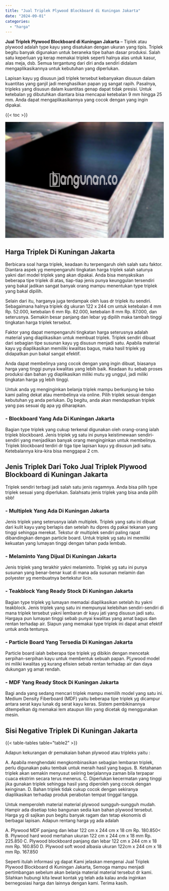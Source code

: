 ```yaml
---
title: "Jual Triplek Plywood Blockboard di Kuningan Jakarta"
date: "2024-09-01"
categories: 
  - "harga"
---
```


**Jual Triplek Plywood Blockboard di Kuningan Jakarta** – Tiplek atau plywood adalah type kayu yang disatukan dengan ukuran yang tipis. Triplek begitu banyak digunakan untuk beraneka tipe bahan dasar produksi. Salah satu keperluan yg kerap memakai triplek seperti halnya alas untuk kasur, alas meja, dsb. Semua tergantung dari diri anda sendiri didalam mengaplikasikannya untuk kebutuhan yang diperlukan.

Lapisan kayu yg disusun jadi triplek tersebut kebanyakan disusun dalam kuantitas yang ganjil jadi menghasilkan papan yg sangat rapih. Pasalnya, tripleks yang disusun dalam kuantitas genap dapat tidak presisi. Untuk ketebalan yg dibutuhkan diantara bisa mencapai ketebalan 9 mm hingga 25 mm. Anda dapat mengaplikasikannya yang cocok dengan yang ingin dipakai.

{{< toc >}}

![Jual Triplek Plywood Blockboard di Kuningan Jakarta](/images/jual-triplek-murah-02.png)

## Harga Triplek Di Kuningan Jakarta

Berbicara soal harga triplek, keadaan itu terpengaruh oleh salah satu faktor. Diantara aspek yg mempengaruhi tingkatan harga triplek salah satunya yakni dari model triplek yang akan dipakai. Anda bisa menyaksikan beberapa tipe triplek di atas, tiap-tiap jenis punya keunggulan tersendiri yang bakal jadikan sangat banyak orang mampu menentukan type triplek yang bakal dipilih.

Selain dari itu, harganya juga terdampak oleh luas dr triplek itu sendiri. Sebagaimana halnya triplek dg ukuran 122 x 244 cm untuk ketebalan 4 mm Rp. 52.000, ketebalan 6 mm Rp. 82.000, ketebalan 8 mm Rp. 87.000, dan seterusnya. Semakin besar panjang dan lebar yg dipilih maka tambah tinggi tingkatan harga triplek tersebut.

Faktor yang dapat mempengaruhi tingkatan harga seterusnya adalah material yang diaplikasikan untuk membuat triplek. Triplek sendiri dibuat dari sebagian tipe susunan kayu yg disusun menjadi satu. Apabila material kayu yg diaplikasikan memiliki kwalitas bagus, maka hasil triplek yg didapatkan pun bakal sangat efektif.

Anda dapat membelinya yang cocok dengan yang ingin dibuat, biasanya harga yang tinggi punya kwalitas yang lebih baik. Keadaan itu sebab proses produksi dan bahan yg diaplikasikan miliki mutu yg unggul, jadi miliki tingkatan harga yg lebih tinggi.

Untuk anda yg menginginkan belanja triplek mampu berkunjung ke toko kami paling dekat atau membelinya via online. Pilih triplek sesuai dengan kebutuhan yg anda perlukan. Dg begitu, anda akan mendapatkan triplek yang pas sesuai dg apa yg diharapkan.

### \- Blockboard Yang Ada Di Kuningan Jakarta

Bagian type triplek yang cukup terkenal digunakan oleh orang-orang ialah triplek blockboard. Jenis triplek yg satu ini punya keistimewaan sendiri-sendiri yang menjadikan banyak orang menginginkan untuk membelinya. Triplek blockboard terdiri dr tiga tipe lapisan kayu yg disusun jadi satu. Ketebalannya kira-kira bisa menggapai 2 cm.

## Jenis Triplek Dari Toko Jual Triplek Plywood Blockboard di Kuningan Jakarta

Triplek sendiri terbagi jadi salah satu jenis ragamnya. Anda bisa pilih type triplek sesuai yang diperlukan. Salahsatu jenis triplek yang bisa anda pilih sbb!

### \- Multiplek Yang Ada Di Kuningan Jakarta

Jenis triplek yang seterusnya ialah multiplek. Triplek yang satu ini dibuat dari kulit kayu yang berlapis dan setelah itu dipres dg pakai tekanan yang tinggi sehingga merekat. Tekstur dr multiplek sendiri paling rapat dibandingkan dengan particle board. Untuk triplek yg satu ini memiliki kekuatan yang lumayan tinggi dengan tahan pada lembab.

### \- Melaminto Yang Dijual Di Kuningan Jakarta

Jenis triplek yang terakhir yakni melaminto. Triplek yg satu ini punya susunan yang benar-benar kuat di mana ada susunan melamin dan polyester yg membuatnya bertekstur licin.

### \- Teakblock Yang Ready Stock Di Kuningan Jakarta

Bagian type triplek yg lumayan memadai diaplikasikan setelah itu yakni teakblock. Jenis triplek yang satu ini mempunyai kelebihan sendiri-sendiri di mana triplek tersebut yakni lembaran dr kayu jati yang disusun jadi satu. Hargaya pun lumayan tinggi sebab punyai kwalitas yang amat bagus dan rentan terhadap air. Siapun yang memakai type triplek ini dapat amat efektif untuk anda tentunya.

### \- Particle Board Yang Tersedia Di Kuningan Jakarta

Particle board ialah beberapa tipe triplek yg dibikin dengan mencetak serpihan-serpihan kayu untuk membentuk sebuah papan. PLywood model ini miliki kwalitas yg kurang efisien sebab rentan terhadap air dan daya dukungan yg amat rendah.

### \- MDF Yang Ready Stock Di Kuningan Jakarta

Bagi anda yang sedang mencari triplek mampu memilih model yang satu ini. Medium Density Fiberboard (MDF) yaitu beberapa tipe triplek yg dicampur antara serat kayu lunak dg serat kayu keras. Sistem pembikinannya ditempelkan dg memakai lem ataupun lilin yang dicetak dg menggunakan mesin.

## Sisi Negative Triplek Di Kuningan Jakarta

{{< table-tables table="table2" >}}

Adapun kekurangan dr pemakaian bahan plywood atau tripleks yaitu :

A. Apabila menghendaki mengkombinasikan sebagian lembaran triplek, perlu digunakan paku tembak untuk meraih hasil yang bagus. B. Ketahanan triplek akan semakin menyusut seiiring berjalannya zaman bila terpapar cuaca ekstrim secara terus menerus. C. Diperlukan kecermatan yang tinggi jika gunakan triplek sehingga hasil yang diperoleh yang cocok dengan keinginan. D. Bahan triplek tidak cukup cocok dengan sekiranya diaplikasikan terhadap produk perabotan tempat tinggal tangga.

Untuk memperoleh material material plywood sungguh-sungguh mudah. Hampir ada disetiap toko bangunan sedia kan bahan plywood tersebut. Harga yg di sajikan pun begitu banyak ragam dan tetap ekonomis di berbagai lapisan. Adapun rentang harga yg ada adalah

A. Plywood MDF panjang dan lebar 122 cm x 244 cm x 18 cm Rp. 180.850< B. Plywood hard wood mertahan ukuran 122 cm x 244 cm x 18 mm Rp. 225.850 C. Plywood blockboard panjang dan lebar 122 cm x 244 cm x 18 mm Rp. 160.850 D. Plywood soft wood albasia ukuran 122cm x 244 cm x 18 mm Rp. 167.850

Seperti itulah informasi yg dapat Kami jelaskan mengenai Jual Triplek Plywood Blockboard di Kuningan Jakarta, Semoga mampu menjadi pertimbangan sebelum akan belanja material material tersebut dr kami. Silahkan hubungi kita lewat kontak yg telah ada kalau anda inginkan bernegosiasi harga dan lainnya dengan kami. Terima kasih.
